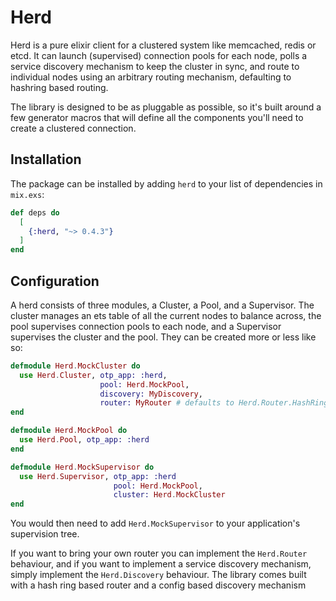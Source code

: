 # Herd

Herd is a pure elixir client for a clustered system like memcached, redis or etcd.  It can launch
(supervised) connection pools for each node, polls a service discovery mechanism to keep the cluster in sync, and route to individual nodes using an arbitrary routing mechanism, defaulting to
hashring based routing.

The library is designed to be as pluggable as possible, so it's built around a few generator macros
that will define all the components you'll need to create a clustered connection.

## Installation

The package can be installed by adding `herd` to your list of dependencies in `mix.exs`:

```elixir
def deps do
  [
    {:herd, "~> 0.4.3"}
  ]
end
```

## Configuration

A herd consists of three modules, a Cluster, a Pool, and a Supervisor.  The cluster manages an
ets table of all the current nodes to balance across, the pool supervises connection pools to each node, and a Supervisor supervises the cluster and the pool.  They can be created more or less like so:

```elixir
defmodule Herd.MockCluster do
  use Herd.Cluster, otp_app: :herd,
                    pool: Herd.MockPool,
                    discovery: MyDiscovery,
                    router: MyRouter # defaults to Herd.Router.HashRing
end

defmodule Herd.MockPool do
  use Herd.Pool, otp_app: :herd
end

defmodule Herd.MockSupervisor do
  use Herd.Supervisor, otp_app: :herd
                       pool: Herd.MockPool,
                       cluster: Herd.MockCluster
end
```

You would then need to add `Herd.MockSupervisor` to your application's supervision tree.

If you want to bring your own router you can implement the `Herd.Router` behaviour,
and if you want to implement a service discovery mechanism, simply implement the `Herd.Discovery`
behaviour.  The library comes built with a hash ring based router and a config based discovery
mechanism
